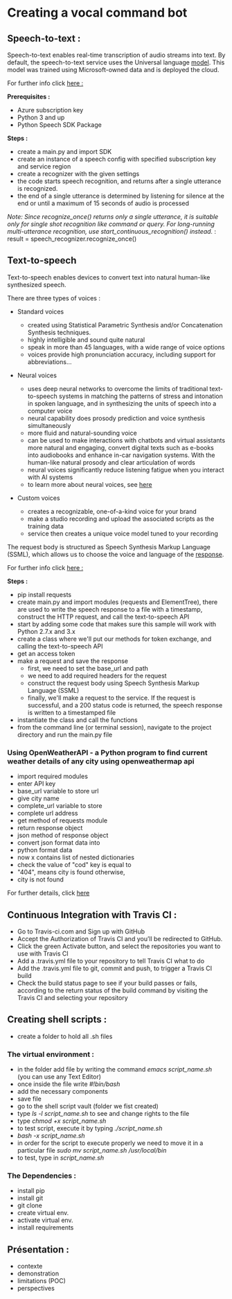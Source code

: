 # Creating a vocal command bot 

## Speech-to-text : 

Speech-to-text enables real-time transcription of audio streams into text. 
By default, the speech-to-text service uses the Universal language [model](https://en.wikipedia.org/wiki/Unified_Modeling_Language). This model was trained using Microsoft-owned data and is deployed the cloud. 

For further info click [here :](https://docs.microsoft.com/en-us/azure/cognitive-services/speech-service/speech-to-text)

**Prerequisites :** 
- Azure subscription key 
- Python 3 and up
- Python Speech SDK Package 

**Steps :** 
- create a main.py and import SDK 
- create an instance of a speech config with specified subscription key and service region
- create a recognizer with the given settings
- the code starts speech recognition, and returns after a single utterance is recognized. 
- the end of a single utterance is determined by listening for silence at the end or until a maximum of 15 seconds of audio is processed

*Note: Since recognize_once() returns only a single utterance, it is suitable only for single shot recognition like command or query. For long-running multi-utterance recognition, use start_continuous_recognition() instead.* : 
result = speech_recognizer.recognize_once()


## Text-to-speech

Text-to-speech enables devices to convert text into natural human-like synthesized speech. 

There are three types of voices :

- Standard voices

     - created using Statistical Parametric Synthesis and/or Concatenation Synthesis techniques. 
     - highly intelligible and sound quite natural
     - speak in more than 45 languages, with a wide range of voice options
     - voices provide high pronunciation accuracy, including support for abbreviations...

- Neural voices

    - uses deep neural networks to overcome the limits of traditional text-to-speech systems in matching the patterns of stress and intonation in spoken language, and in synthesizing the units of speech into a computer voice
    - neural capability does prosody prediction and voice synthesis simultaneously
    - more fluid and natural-sounding voice
    - can be used to make interactions with chatbots and virtual assistants more natural and engaging, convert digital texts such as e-books into audiobooks and enhance in-car navigation systems. With the human-like natural prosody and clear articulation of words
    - neural voices significantly reduce listening fatigue when you interact with AI systems
    - to learn more about neural voices, see [here](https://azure.microsoft.com/blog/microsoft-s-new-neural-text-to-speech-service-helps-machines-speak-like-people/)

- Custom voices

    - creates a recognizable, one-of-a-kind voice for your brand
    - make a studio recording and upload the associated scripts as the training data
    - service then creates a unique voice model tuned to your recording


The request body is structured as Speech Synthesis Markup Language (SSML), which allows us to choose the voice and language of the [response](https://docs.microsoft.com/en-us/azure/cognitive-services/speech-service/speech-synthesis-markup).


For further info click [here :](https://docs.microsoft.com/en-us/azure/cognitive-services/speech-service/quickstart-python-text-to-speech)

**Steps :**
- pip install requests
- create main.py and import modules (requests and ElementTree), there are used to write the speech response to a file with a timestamp, construct the HTTP request, and call the text-to-speech API
- start by adding some code that makes sure this sample will work with Python 2.7.x and 3.x
-  create a class where we'll put our methods for token exchange, and calling the text-to-speech API
- get an access token
- make a request and save the response
    - first, we need to set the base_url and path
    - we need to add required headers for the request
    - construct the request body using Speech Synthesis Markup Language (SSML)
    - finally, we'll make a request to the service. If the request is successful, and a 200 status code is returned, the speech response is written to a timestamped file
- instantiate the class and call the functions
- from the command line (or terminal session), navigate to the project directory and run the main.py file


### Using OpenWeatherAPI - a Python program to find current weather details of any city using openweathermap api 

- import required modules 
- enter API key  
- base_url variable to store url 
- give city name 
- complete_url variable to store 
- complete url address 
- get method of requests module 
- return response object 
- json method of response object 
- convert json format data into 
- python format data 
- now x contains list of nested dictionaries 
- check the value of "cod" key is equal to 
- "404", means city is found otherwise, 
- city is not found 

For further details, click [here](https://www.geeksforgeeks.org/python-find-current-weather-of-any-city-using-openweathermap-api/)



## Continuous Integration with Travis CI :

- Go to Travis-ci.com and Sign up with GitHub 
- Accept the Authorization of Travis CI and you’ll be redirected to GitHub.
- Click the green Activate button, and select the repositories you want to use with Travis CI
- Add a .travis.yml file to your repository to tell Travis CI what to do
- Add the .travis.yml file to git, commit and push, to trigger a Travis CI build
- Check the build status page to see if your build passes or fails, according to the return status of the build command by visiting the Travis CI and selecting your repository



## Creating shell scripts :
- create a folder to hold all .sh files
### The virtual environment :
- in the folder add file by writing the command *emacs script_name.sh* (you can use any Text Editor) 
- once inside the file write *#!bin/bash*
- add the necessary components
- save file
- go to the shell script vault (folder we fist created)
- type *ls -l script_name.sh* to see and change rights to the file 
- type *chmod +x script_name.sh*
- to test script, execute it by typing *./script_name.sh*
- *bash -x script_name.sh* 
- in order for the script to execute properly we need to move it in a particular file *sudo mv script_name.sh /usr/local/bin*
- to test, type in *script_name.sh*
### The Dependencies :
- install pip
- install git 
- git clone
- create virtual env.
- activate virtual env.
- install requirements 


## Présentation :
- contexte
- demonstration
- limitations (POC)
- perspectives